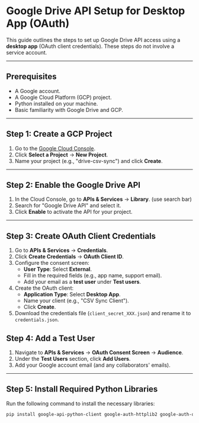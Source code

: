# Google Drive API Setup for Desktop App (OAuth)

This guide outlines the steps to set up Google Drive API access using a **desktop app** (OAuth client credentials). These steps do not involve a service account.

---

## Prerequisites

- A Google account.
- A Google Cloud Platform (GCP) project.
- Python installed on your machine.
- Basic familiarity with Google Drive and GCP.

---

## Step 1: Create a GCP Project

1. Go to the [Google Cloud Console](https://console.cloud.google.com/).
2. Click **Select a Project** → **New Project**.
3. Name your project (e.g., "drive-csv-sync") and click **Create**.

---

## Step 2: Enable the Google Drive API

1. In the Cloud Console, go to **APIs & Services** → **Library**. (use search bar)
2. Search for "Google Drive API" and select it.
3. Click **Enable** to activate the API for your project.

---

## Step 3: Create OAuth Client Credentials

1. Go to **APIs & Services** → **Credentials**.
2. Click **Create Credentials** → **OAuth Client ID**.
3. Configure the consent screen:
   - **User Type**: Select **External**.
   - Fill in the required fields (e.g., app name, support email).
   - Add your email as a **test user** under **Test users**.
4. Create the OAuth client:
   - **Application Type**: Select **Desktop App**.
   - Name your client (e.g., "CSV Sync Client").
   - Click **Create**.
5. Download the credentials file (`client_secret_XXX.json`) and rename it to `credentials.json`.

## Step 4: Add a Test User

1. Navigate to **APIs & Services** → **OAuth Consent Screen** → **Audience**.
2. Under the **Test Users** section, click **Add Users**.
3. Add your Google account email (and any collaborators' emails).

---

## Step 5: Install Required Python Libraries

Run the following command to install the necessary libraries:

```bash
pip install google-api-python-client google-auth-httplib2 google-auth-oauthlib pandas
